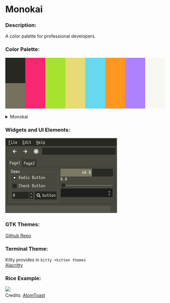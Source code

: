 # Monokai
### Description:
A color palette for professional developers.

### Color Palette:

![](./monokai_palette.png)

<details>
<summary>Monokai</summary>
<table>
	<tr>
		<th>Colour</th>
		<th>Hex</th>
	</tr>
	<tr>
		<td>Background</td>
		<td><code>#272822</code></td>
	</tr>
  <tr>
		<td>Background-bright</td>
		<td><code>#75715E</code></td>
	</tr>
  <tr>
		<td>Red</td>
		<td><code>#F92672</code></td>
	</tr>
  <tr>
		<td>Green</td>
		<td><code>#A6E22E</code></td>
	</tr>
  <tr>
		<td>Yellow</td>
		<td><code>#E6DB74</code></td>
  </tr>
  <tr>
		<td>Blue</td>
		<td><code>#66D9EF</code></td>
	</tr>
  <tr>
		<td>Orange</td>
		<td><code>#FD971F</code></td>
	</tr>
  <tr>
		<td>Purple</td>
		<td><code>#AE81FF</code></td>
	</tr>
  <tr>
		<td>Foreground</td>
		<td><code>#F8F8F2</code></td>
	</tr>
</table>
</details>

### Widgets and UI Elements:

![](./monokai.png)

### GTK Themes:
[Github Repo](https://github.com/mitch-kyle/monokai-gtk)

### Terminal Theme:
Kitty provides in `kitty +kitten themes`\
[Alacritty](https://github.com/aarowill/base16-alacritty/blob/master/colors/base16-monokai.yml)

### Rice Example:

![](https://preview.redd.it/l6fhv09jo3h41.png?width=640&crop=smart&auto=webp&v=enabled&s=a6fd51bc7e09629c3f24f067e025a90d262dce3b)\
Credits: [AtomToast](https://github.com/AtomToast/dotfiles)
